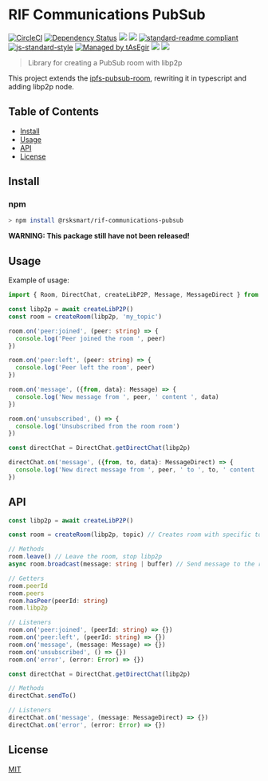 # RIF Communications PubSub

[![CircleCI](https://flat.badgen.net/circleci/github/rsksmart/rif-communications-pubsub/master)](https://circleci.com/gh/rsksmart/rif-communications-pubsub/)
[![Dependency Status](https://david-dm.org/rsksmart/rif-communications-pubsub.svg?style=flat-square)](https://david-dm.org/rsksmart/rif-communications-pubsub)
[![](https://img.shields.io/badge/made%20by-IOVLabs-blue.svg?style=flat-square)](http://iovlabs.org)
[![](https://img.shields.io/badge/project-RIF%20Storage-blue.svg?style=flat-square)](https://www.rifos.org/)
[![standard-readme compliant](https://img.shields.io/badge/standard--readme-OK-brightgreen.svg?style=flat-square)](https://github.com/RichardLitt/standard-readme)
[![js-standard-style](https://img.shields.io/badge/code%20style-standard-brightgreen.svg?style=flat-square)](https://github.com/feross/standard)
[![Managed by tAsEgir](https://img.shields.io/badge/%20managed%20by-tasegir-brightgreen?style=flat-square)](https://github.com/auhau/tasegir)
![](https://img.shields.io/badge/npm-%3E%3D6.0.0-orange.svg?style=flat-square)
![](https://img.shields.io/badge/Node.js-%3E%3D10.0.0-orange.svg?style=flat-square)

> Library for creating a PubSub room with libp2p

This project extends the [ipfs-pubsub-room](https://github.com/ipfs-shipyard/ipfs-pubsub-room), rewriting it in typescript and adding libp2p node.

## Table of Contents

- [Install](#install)
- [Usage](#usage)
- [API](#api)
- [License](#license)

## Install

### npm

```sh
> npm install @rsksmart/rif-communications-pubsub
```

**WARNING: This package still have not been released!**

## Usage

Example of usage:
```ts
import { Room, DirectChat, createLibP2P, Message, MessageDirect } from '@rsksmart/rif-communications-pubsub'

const libp2p = await createLibP2P()
const room = createRoom(libp2p, 'my_topic')

room.on('peer:joined', (peer: string) => {
  console.log('Peer joined the room ', peer)
})

room.on('peer:left', (peer: string) => {
  console.log('Peer left the room', peer)
})

room.on('message', ({from, data}: Message) => {
  console.log('New message from ', peer, ' content ', data)
})

room.on('unsubscribed', () => {
  console.log('Unsubscribed from the room room')
})

const directChat = DirectChat.getDirectChat(libp2p)

directChat.on('message', ({from, to, data}: MessageDirect) => {
  console.log('New direct message from ', peer, ' to ', to, ' content ', data)
})
```

## API
```ts
const libp2p = await createLibP2P()

const room = createRoom(libp2p, topic) // Creates room with specific topic

// Methods
room.leave() // Leave the room, stop libp2p
async room.broadcast(message: string | buffer) // Send message to the room

// Getters
room.peerId
room.peers
room.hasPeer(peerId: string)
room.libp2p

// Listeners
room.on('peer:joined', (peerId: string) => {})
room.on('peer:left', (peerId: string) => {})
room.on('message', (message: Message) => {})
room.on('unsubscribed', () => {})
room.on('error', (error: Error) => {})

const directChat = DirectChat.getDirectChat(libp2p)

// Methods
directChat.sendTo()

// Listeners
directChat.on('message', (message: MessageDirect) => {})
directChat.on('error', (error: Error) => {})
```

## License

[MIT](./LICENSE)
